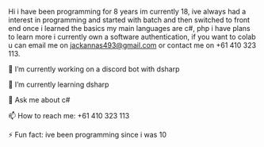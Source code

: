 Hi i have been programming for 8 years im currently 18, ive always had a interest in programming and started with batch and then switched to front end once i learned the basics my main languages are c#, php i have plans to learn more i currently own a software authentication, if you want to colab u can email me on jackannas493@gmail.com or contact me on +61 410 323 113.

🔭 I’m currently working on a discord bot with dsharp

🌱 I’m currently learning dsharp

💬 Ask me about c#

📫 How to reach me: +61 410 323 113

⚡ Fun fact: ive been programming since i was 10

 
